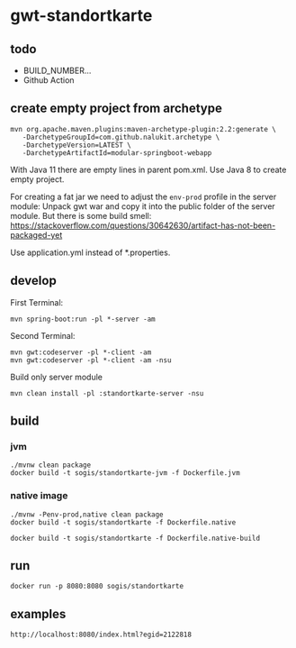 # gwt-standortkarte

## todo
- BUILD_NUMBER...
- Github Action

## create empty project from archetype
```
mvn org.apache.maven.plugins:maven-archetype-plugin:2.2:generate \
   -DarchetypeGroupId=com.github.nalukit.archetype \
   -DarchetypeVersion=LATEST \
   -DarchetypeArtifactId=modular-springboot-webapp
```
With Java 11 there are empty lines in parent pom.xml. Use Java 8 to create empty project.

For creating a fat jar we need to adjust the `env-prod` profile in the server module: Unpack gwt war and copy it into the public folder of the server module. But there is some build smell: https://stackoverflow.com/questions/30642630/artifact-has-not-been-packaged-yet

Use application.yml instead of *.properties.

## develop

First Terminal:
```
mvn spring-boot:run -pl *-server -am
```

Second Terminal:
```
mvn gwt:codeserver -pl *-client -am
mvn gwt:codeserver -pl *-client -am -nsu
```

Build only server module
```
mvn clean install -pl :standortkarte-server -nsu
```

## build

### jvm
```
./mvnw clean package
docker build -t sogis/standortkarte-jvm -f Dockerfile.jvm
```

### native image
```
./mvnw -Penv-prod,native clean package
docker build -t sogis/standortkarte -f Dockerfile.native
```

```
docker build -t sogis/standortkarte -f Dockerfile.native-build
```

## run
```
docker run -p 8080:8080 sogis/standortkarte
```

## examples

```
http://localhost:8080/index.html?egid=2122818
```